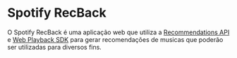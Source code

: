 Spotify RecBack
=========================
O Spotify RecBack é uma aplicação web que utiliza a [Recommendations API](https://developer.spotify.com/console/get-recommendations/) e [Web Playback SDK](https://developer.spotify.com/documentation/web-playback-sdk/) para gerar recomendações de musicas que poderão ser utilizadas para diversos fins.

